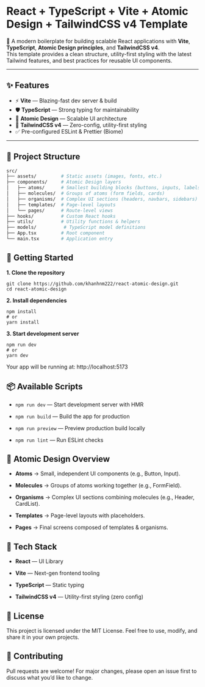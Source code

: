 # React + TypeScript + Vite + Atomic Design + TailwindCSS v4 Template

🚀 A modern boilerplate for building scalable React applications with **Vite**, **TypeScript**, **Atomic Design principles**, and **TailwindCSS v4**.  
This template provides a clean structure, utility-first styling with the latest Tailwind features, and best practices for reusable UI components.

---

## ✨ Features

- ⚡ **Vite** — Blazing-fast dev server & build  
- 🛡 **TypeScript** — Strong typing for maintainability  
- 🧩 **Atomic Design** — Scalable UI architecture  
- 🎨 **TailwindCSS v4** — Zero-config, utility-first styling  
- ✅ Pre-configured ESLint & Prettier (Biome) 

---

## 📂 Project Structure

```bash
src/
├── assets/         # Static assets (images, fonts, etc.)
├── components/     # Atomic Design layers
│   ├── atoms/      # Smallest building blocks (buttons, inputs, labels)
│   ├── molecules/  # Groups of atoms (form fields, cards)
│   ├── organisms/  # Complex UI sections (headers, navbars, sidebars)
│   ├── templates/  # Page-level layouts
│   └── pages/      # Route-level views
├── hooks/          # Custom React hooks
├── utils/          # Utility functions & helpers
├── models/          # TypeScript model definitions
├── App.tsx         # Root component
└── main.tsx        # Application entry
```

## 🚀 Getting Started
**1. Clone the repository**
```
git clone https://github.com/khanhnm222/react-atomic-design.git
cd react-atomic-design

```

**2. Install dependencies**
```
npm install
# or
yarn install
```
**3. Start development server**
```
npm run dev
# or
yarn dev
```

Your app will be running at: http://localhost:5173

## 📦 Available Scripts

- ```npm run dev``` — Start development server with HMR

- ```npm run build``` — Build the app for production

- ```npm run preview``` — Preview production build locally

- ```npm run lint``` — Run ESLint checks

## 🧩 Atomic Design Overview

- **Atoms** → Small, independent UI components (e.g., Button, Input).

- **Molecules** → Groups of atoms working together (e.g., FormField).

- **Organisms** → Complex UI sections combining molecules (e.g., Header, CardList).

- **Templates** → Page-level layouts with placeholders.

- **Pages** → Final screens composed of templates & organisms.

## 📖 Tech Stack

- **React**
 — UI Library

- **Vite**
 — Next-gen frontend tooling

- **TypeScript**
 — Static typing

- **TailwindCSS v4**
 — Utility-first styling (zero config)

## 📝 License
This project is licensed under the MIT License.
Feel free to use, modify, and share it in your own projects.

## 🙌 Contributing

Pull requests are welcome!
For major changes, please open an issue first to discuss what you’d like to change.